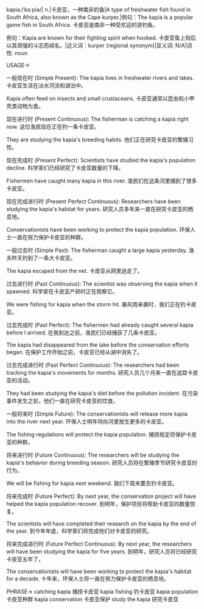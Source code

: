 kapia:/ˈkɑːpiə/| n.|卡皮亚，一种南非的鱼|A type of freshwater fish found in South Africa, also known as the Cape kurper.|例句：The kapia is a popular game fish in South Africa.  卡皮亚是南非一种受欢迎的游钓鱼。

例句：Kapia are known for their fighting spirit when hooked. 卡皮亚鱼上钩后以其顽强的斗志而闻名。|近义词：kurper (regional synonym)|反义词: N/A|词性: noun

USAGE->

一般现在时 (Simple Present):
The kapia lives in freshwater rivers and lakes. 卡皮亚生活在淡水河流和湖泊中。

Kapia often feed on insects and small crustaceans. 卡皮亚通常以昆虫和小甲壳类动物为食。


现在进行时 (Present Continuous):
The fisherman is catching a kapia right now. 这位渔民现在正在钓一条卡皮亚。

They are studying the kapia's breeding habits. 他们正在研究卡皮亚的繁殖习性。


现在完成时 (Present Perfect):
Scientists have studied the kapia's population decline. 科学家们已经研究了卡皮亚数量的下降。

Fishermen have caught many kapia in this river. 渔民们在这条河里捕到了很多卡皮亚。


现在完成进行时 (Present Perfect Continuous):
Researchers have been studying the kapia's habitat for years.  研究人员多年来一直在研究卡皮亚的栖息地。

Conservationists have been working to protect the kapia population.  环保人士一直在努力保护卡皮亚的种群。


一般过去时 (Simple Past):
The fisherman caught a large kapia yesterday.  渔夫昨天钓到了一条大卡皮亚。

The kapia escaped from the net. 卡皮亚从网里逃走了。


过去进行时 (Past Continuous):
The scientist was observing the kapia when it spawned. 科学家在卡皮亚产卵时正在观察它。

We were fishing for kapia when the storm hit.  暴风雨来袭时，我们正在钓卡皮亚。


过去完成时 (Past Perfect):
The fishermen had already caught several kapia before I arrived.  在我到达之前，渔民们已经捕获了几条卡皮亚。

The kapia had disappeared from the lake before the conservation efforts began. 在保护工作开始之前，卡皮亚已经从湖中消失了。


过去完成进行时 (Past Perfect Continuous):
The researchers had been tracking the kapia's movements for months. 研究人员几个月来一直在追踪卡皮亚的活动。

They had been studying the kapia's diet before the pollution incident. 在污染事件发生之前，他们一直在研究卡皮亚的饮食。



一般将来时 (Simple Future):
The conservationists will release more kapia into the river next year.  环保人士明年将向河里放生更多的卡皮亚。

The fishing regulations will protect the kapia population.  捕捞规定将保护卡皮亚的种群。


将来进行时 (Future Continuous):
The researchers will be studying the kapia's behavior during breeding season.  研究人员将在繁殖季节研究卡皮亚的行为。

We will be fishing for kapia next weekend.  我们下周末要去钓卡皮亚。


将来完成时 (Future Perfect):
By next year, the conservation project will have helped the kapia population recover.  到明年，保护项目将帮助卡皮亚的数量恢复。

The scientists will have completed their research on the kapia by the end of the year.  到今年年底，科学家们将完成他们对卡皮亚的研究。


将来完成进行时 (Future Perfect Continuous):
By next year, the researchers will have been studying the kapia for five years. 到明年，研究人员将已经研究卡皮亚五年了。

The conservationists will have been working to protect the kapia's habitat for a decade.  十年来，环保人士将一直在努力保护卡皮亚的栖息地。



PHRASE->
catching kapia  捕捞卡皮亚
kapia fishing  钓卡皮亚
kapia population  卡皮亚种群
kapia conservation 卡皮亚保护
study the kapia  研究卡皮亚
